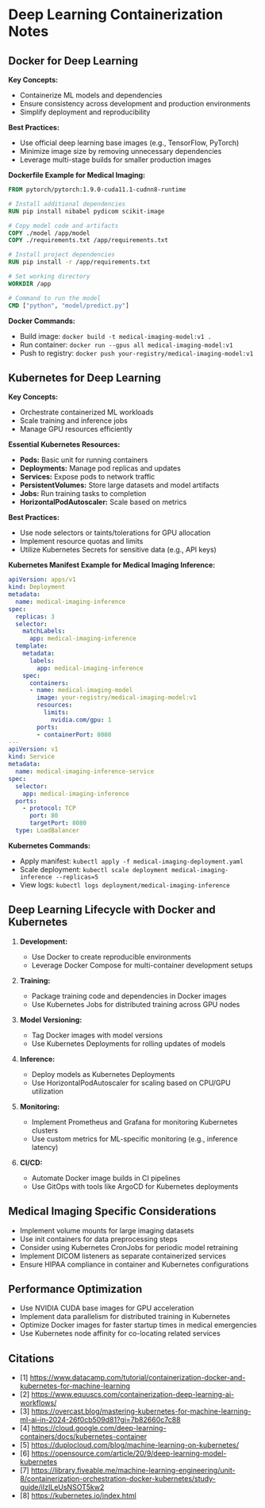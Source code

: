 # Deep Learning Containerization Notes

## Docker for Deep Learning

**Key Concepts:**

- Containerize ML models and dependencies
- Ensure consistency across development and production environments
- Simplify deployment and reproducibility

**Best Practices:**

- Use official deep learning base images (e.g., TensorFlow, PyTorch)
- Minimize image size by removing unnecessary dependencies
- Leverage multi-stage builds for smaller production images

**Dockerfile Example for Medical Imaging:**

```dockerfile
FROM pytorch/pytorch:1.9.0-cuda11.1-cudnn8-runtime

# Install additional dependencies
RUN pip install nibabel pydicom scikit-image

# Copy model code and artifacts
COPY ./model /app/model
COPY ./requirements.txt /app/requirements.txt

# Install project dependencies
RUN pip install -r /app/requirements.txt

# Set working directory
WORKDIR /app

# Command to run the model
CMD ["python", "model/predict.py"]
```

**Docker Commands:**

- Build image: `docker build -t medical-imaging-model:v1 .`
- Run container: `docker run --gpus all medical-imaging-model:v1`
- Push to registry: `docker push your-registry/medical-imaging-model:v1`

## Kubernetes for Deep Learning

**Key Concepts:**

- Orchestrate containerized ML workloads
- Scale training and inference jobs
- Manage GPU resources efficiently

**Essential Kubernetes Resources:**

- **Pods:** Basic unit for running containers
- **Deployments:** Manage pod replicas and updates
- **Services:** Expose pods to network traffic
- **PersistentVolumes:** Store large datasets and model artifacts
- **Jobs:** Run training tasks to completion
- **HorizontalPodAutoscaler:** Scale based on metrics

**Best Practices:**

- Use node selectors or taints/tolerations for GPU allocation
- Implement resource quotas and limits
- Utilize Kubernetes Secrets for sensitive data (e.g., API keys)

**Kubernetes Manifest Example for Medical Imaging Inference:**

```yaml
apiVersion: apps/v1
kind: Deployment
metadata:
  name: medical-imaging-inference
spec:
  replicas: 3
  selector:
    matchLabels:
      app: medical-imaging-inference
  template:
    metadata:
      labels:
        app: medical-imaging-inference
    spec:
      containers:
      - name: medical-imaging-model
        image: your-registry/medical-imaging-model:v1
        resources:
          limits:
            nvidia.com/gpu: 1
        ports:
        - containerPort: 8080
---
apiVersion: v1
kind: Service
metadata:
  name: medical-imaging-inference-service
spec:
  selector:
    app: medical-imaging-inference
  ports:
    - protocol: TCP
      port: 80
      targetPort: 8080
  type: LoadBalancer
```

**Kubernetes Commands:**

- Apply manifest: `kubectl apply -f medical-imaging-deployment.yaml`
- Scale deployment: `kubectl scale deployment medical-imaging-inference --replicas=5`
- View logs: `kubectl logs deployment/medical-imaging-inference`

## Deep Learning Lifecycle with Docker and Kubernetes

1. **Development:**

   - Use Docker to create reproducible environments
   - Leverage Docker Compose for multi-container development setups

2. **Training:**

   - Package training code and dependencies in Docker images
   - Use Kubernetes Jobs for distributed training across GPU nodes

3. **Model Versioning:**

   - Tag Docker images with model versions
   - Use Kubernetes Deployments for rolling updates of models

4. **Inference:**

   - Deploy models as Kubernetes Deployments
   - Use HorizontalPodAutoscaler for scaling based on CPU/GPU utilization

5. **Monitoring:**

   - Implement Prometheus and Grafana for monitoring Kubernetes clusters
   - Use custom metrics for ML-specific monitoring (e.g., inference latency)

6. **CI/CD:**

   - Automate Docker image builds in CI pipelines
   - Use GitOps with tools like ArgoCD for Kubernetes deployments

## Medical Imaging Specific Considerations

- Implement volume mounts for large imaging datasets
- Use init containers for data preprocessing steps
- Consider using Kubernetes CronJobs for periodic model retraining
- Implement DICOM listeners as separate containerized services
- Ensure HIPAA compliance in container and Kubernetes configurations

## Performance Optimization

- Use NVIDIA CUDA base images for GPU acceleration
- Implement data parallelism for distributed training in Kubernetes
- Optimize Docker images for faster startup times in medical emergencies
- Use Kubernetes node affinity for co-locating related services

## Citations

- [1] https://www.datacamp.com/tutorial/containerization-docker-and-kubernetes-for-machine-learning
- [2] https://www.equuscs.com/containerization-deep-learning-ai-workflows/
- [3] https://overcast.blog/mastering-kubernetes-for-machine-learning-ml-ai-in-2024-26f0cb509d81?gi=7b82660c7c88
- [4] https://cloud.google.com/deep-learning-containers/docs/kubernetes-container
- [5] https://duplocloud.com/blog/machine-learning-on-kubernetes/
- [6] https://opensource.com/article/20/9/deep-learning-model-kubernetes
- [7] https://library.fiveable.me/machine-learning-engineering/unit-8/containerization-orchestration-docker-kubernetes/study-guide/iIzILeUsNSOT5kw2
- [8] https://kubernetes.io/index.html
